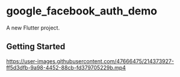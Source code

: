 # google_facebook_auth_demo

A new Flutter project.

## Getting Started


https://user-images.githubusercontent.com/47666475/214373927-ff5d3dfb-9a98-4452-88cb-fd379705229b.mp4

